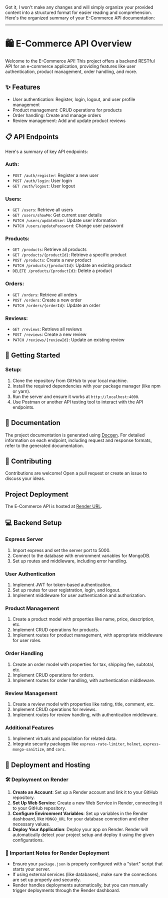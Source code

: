 Got it, I won't make any changes and will simply organize your provided content into a structured format for easier reading and comprehension. Here's the organized summary of your E-Commerce API documentation:

---

# 🛍️ E-Commerce API Overview

Welcome to the E-Commerce API! This project offers a backend RESTful API for an e-commerce application, providing features like user authentication, product management, order handling, and more.

## ✨ Features
- User authentication: Register, login, logout, and user profile management
- Product management: CRUD operations for products
- Order handling: Create and manage orders
- Review management: Add and update product reviews

## 📋 API Endpoints
Here's a summary of key API endpoints:

### **Auth**:
- `POST /auth/register`: Register a new user
- `POST /auth/login`: User login
- `GET /auth/logout`: User logout

### **Users**:
- `GET /users`: Retrieve all users
- `GET /users/showMe`: Get current user details
- `PATCH /users/updateUser`: Update user information
- `PATCH /users/updatePassword`: Change user password

### **Products**:
- `GET /products`: Retrieve all products
- `GET /products/{productId}`: Retrieve a specific product
- `POST /products`: Create a new product
- `PATCH /products/{productId}`: Update an existing product
- `DELETE /products/{productId}`: Delete a product
  
### **Orders**:
- `GET /orders`: Retrieve all orders
- `POST /orders`: Create a new order
- `PATCH /orders/{orderId}`: Update an order

### **Reviews**:
- `GET /reviews`: Retrieve all reviews
- `POST /reviews`: Create a new review
- `PATCH /reviews/{reviewId}`: Update an existing review

## 🚀 Getting Started
### Setup:
1. Clone the repository from GitHub to your local machine.
2. Install the required dependencies with your package manager (like npm or yarn).
3. Run the server and ensure it works at `http://localhost:4000`.
4. Use Postman or another API testing tool to interact with the API endpoints.

## 📄 Documentation
The project documentation is generated using [Docgen](https://github.com/thedevsaddam/docgen). For detailed information on each endpoint, including request and response formats, refer to the generated documentation.

## 🤝 Contributing
Contributions are welcome! Open a pull request or create an issue to discuss your ideas.

## Project Deployment
The E-Commerce API is hosted at [Render URL](https://node-course-e-commerce.onrender.com/).

## 💻 Backend Setup
### Express Server
1. Import express and set the server port to 5000.
2. Connect to the database with environment variables for MongoDB.
3. Set up routes and middleware, including error handling.

### User Authentication
1. Implement JWT for token-based authentication.
2. Set up routes for user registration, login, and logout.
3. Implement middleware for user authentication and authorization.

### Product Management
1. Create a product model with properties like name, price, description, etc.
2. Implement CRUD operations for products.
3. Implement routes for product management, with appropriate middleware for user roles.

### Order Handling
1. Create an order model with properties for tax, shipping fee, subtotal, etc.
2. Implement CRUD operations for orders.
3. Implement routes for order handling, with authentication middleware.

### Review Management
1. Create a review model with properties like rating, title, comment, etc.
2. Implement CRUD operations for reviews.
3. Implement routes for review handling, with authentication middleware.

### Additional Features
1. Implement virtuals and population for related data.
2. Integrate security packages like `express-rate-limiter`, `helmet`, `express-mongo-sanitize`, and `cors`.

## 🚀 Deployment and Hosting
### 🛠️ Deployment on Render
1. **Create an Account**: Set up a Render account and link it to your GitHub repository.
2. **Set Up Web Service**: Create a new Web Service in Render, connecting it to your GitHub repository.
3. **Configure Environment Variables**: Set up variables in the Render dashboard, like `MONGO_URL` for your database connection and other necessary values.
4. **Deploy Your Application**: Deploy your app on Render. Render will automatically detect your project setup and deploy it using the given configurations.

### 📌 Important Notes for Render Deployment
- Ensure your `package.json` is properly configured with a "start" script that starts your server.
- If using external services (like databases), make sure the connections are set up properly and securely.
- Render handles deployments automatically, but you can manually trigger deployments through the Render dashboard.
